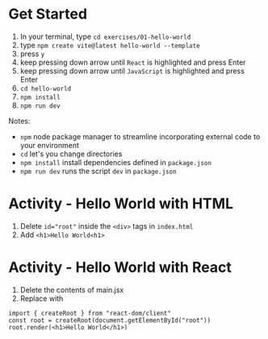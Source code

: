 # Get Started
1. In your terminal, type `cd exercises/01-hello-world`
2. type `npm create vite@latest hello-world --template`
3. press `y`
4. keep pressing down arrow until `React` is highlighted and press Enter
5. keep pressing down arrow until `JavaScript` is highlighted and press Enter
6. `cd hello-world`
7. `npm install`
8. `npm run dev`

Notes: 
- `npm` node package manager to streamline incorporating external code to your environment
- `cd` let's you change directories
- `npm install` install dependencies defined in `package.json`
- `npm run dev` runs the script `dev` in `package.json`

# Activity - Hello World with HTML
1. Delete `id="root"` inside the `<div>` tags in `index.html`
2. Add `<h1>Hello World<h1>`

# Activity - Hello World with React
1. Delete the contents of main.jsx
2. Replace with
```
import { createRoot } from "react-dom/client"
const root = createRoot(document.getElementById("root"))
root.render(<h1>Hello World</h1>)
```
